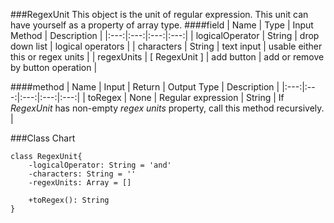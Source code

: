 ###RegexUnit
This object is the unit of regular expression. This unit can have yourself as a property of array type.
####field
| Name | Type | Input Method | Description |
|:---:|:---:|:---:|:---:|
| logicalOperator | String | drop down list | logical operators |
| characters | String | text input | usable either this or regex units |
| regexUnits | \[ RegexUnit \] | add button | add or remove by button operation |

####method
| Name | Input | Return | Output Type | Description |
|:---:|:---:|:---:|:---:|:---:|
| toRegex | None | Regular expression | String | If *RegexUnit* has non-empty *regex units* property, call this method recursively. | 

###Class Chart
```puml
class RegexUnit{
    -logicalOperator: String = 'and'
    -characters: String = ''
    -regexUnits: Array = []
    
    +toRegex(): String
}
```
